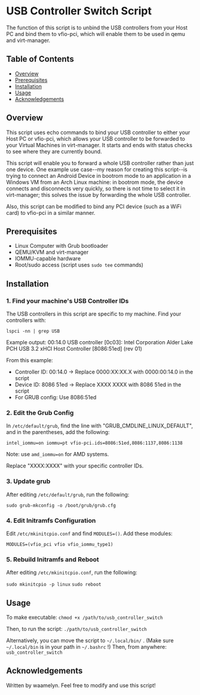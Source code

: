 # USB Controller Switch Script

The function of this script is to unbind the USB controllers from your Host PC and bind them to vfio-pci, which will enable them to be used in qemu and virt-manager.

## Table of Contents
- [Overview](#overview)
- [Prerequisites](#prerequisites)
- [Installation](#installation)
- [Usage](#usage)
- [Acknowledgements](#acknowledgements)

## Overview
This script uses echo commands to bind your USB controller to either your Host PC or vfio-pci, which allows your USB controller to be forwarded to your Virtual Machines in virt-manager. It starts and ends with status checks to see where they are currently bound.

This script will enable you to forward a whole USB controller rather than just one device. One example use case--my reason for creating this script--is trying to connect an Android Device in bootrom mode to an application in a Windows VM from an Arch Linux machine: in bootrom mode, the device connects and disconnects very quickly, so there is not time to select it in virt-manager; this solves the issue by forwarding the whole USB controller.

Also, this script can be modified to bind any PCI device (such as a WiFi card) to vfio-pci in a similar manner.

## Prerequisites
- Linux Computer with Grub bootloader
- QEMU/KVM and virt-manager
- IOMMU-capable hardware
- Root/sudo access (script uses `sudo tee` commands)

## Installation

### 1. Find your machine's USB Controller IDs

The USB controllers in this script are specific to my machine. Find your controllers with:

`lspci -nn | grep USB`

Example output:
00:14.0 USB controller [0c03]: Intel Corporation Alder Lake PCH USB 3.2 xHCI Host Controller [8086:51ed] (rev 01)

From this example:
- Controller ID: 00:14.0 → Replace 0000:XX:XX.X with 0000:00:14.0 in the script
- Device ID: 8086 51ed → Replace XXXX XXXX with 8086 51ed in the script
- For GRUB config: Use 8086:51ed

### 2. Edit the Grub Config

In `/etc/default/grub`, find the line with "GRUB_CMDLINE_LINUX_DEFAULT", and in the parentheses, add the following:

`intel_iommu=on iommu=pt vfio-pci.ids=8086:51ed,8086:1137,8086:1138`

Note: use `amd_iommu=on` for AMD systems.

Replace "XXXX:XXXX" with your specific controller IDs.

### 3. Update grub

After editing `/etc/default/grub`, run the following:

`sudo grub-mkconfig -o /boot/grub/grub.cfg`

### 4. Edit Initramfs Configuration

Edit `/etc/mkinitcpio.conf` and find `MODULES=()`. Add these modules:

`MODULES=(vfio_pci vfio vfio_iommu_type1)`

### 5. Rebuild Initramfs and Reboot

After editing `/etc/mkinitcpio.conf`, run the following:

`sudo mkinitcpio -p linux`
`sudo reboot`

## Usage

To make executable:
`chmod +x /path/to/usb_controller_switch`

Then, to run the script:
`./path/to/usb_controller_switch`

Alternatively, you can move the script to `~/.local/bin/` . 
(Make sure `~/.local/bin` is in your path in `~/.bashrc` !)
Then, from anywhere:
`usb_controller_switch`



## Acknowledgements

Written by waamelyn.
Feel free to modify and use this script!
